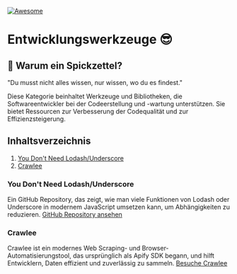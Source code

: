 [![Awesome](https://awesome.re/badge.svg)](https://awesome.re)

# Entwicklungswerkzeuge 😎

## 🤔 Warum ein Spickzettel?
"Du musst nicht alles wissen, nur wissen, wo du es findest."

Diese Kategorie beinhaltet Werkzeuge und Bibliotheken, die Softwareentwickler bei der Codeerstellung und -wartung unterstützen. Sie bietet Ressourcen zur Verbesserung der Codequalität und zur Effizienzsteigerung.

## Inhaltsverzeichnis
1. [You Don't Need Lodash/Underscore](#you-dont-need-lodashunderscore)
2. [Crawlee](#crawlee)

### You Don't Need Lodash/Underscore
Ein GitHub Repository, das zeigt, wie man viele Funktionen von Lodash oder Underscore in modernem JavaScript umsetzen kann, um Abhängigkeiten zu reduzieren. [GitHub Repository ansehen](https://github.com/you-dont-need/You-Dont-Need-Lodash-Underscore?tab=readme-ov-file)

### Crawlee
Crawlee ist ein modernes Web Scraping- und Browser-Automatisierungstool, das ursprünglich als Apify SDK begann, und hilft Entwicklern, Daten effizient und zuverlässig zu sammeln. [Besuche Crawlee](https://crawlee.dev/)